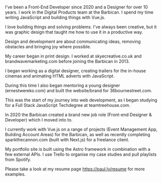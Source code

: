 


I've been a Front-End Developer since 2020 and a Designer for over 10 years. I work in the Digital Products team at the Barbican. I spend my time writing JavaScript and building things with Vue.js.


I love building things and solving problems. I've always been creative, but it was graphic design that taught me how to use it in a productive way.

Design and development are about communicating ideas, removing obstacles and bringing joy where possible.


My career began in print design. I worked at skyecreative.co.uk and brandwavemarketing.com before joining the Barbican in 2013.


I began working as a digital designer, creating trailers for the in-house cinemas and animating HTML adverts with JavaScript.


During this time I also began mentoring a young designer (ernestwereko.com) and built the website/brand for 36bournestreet.com.



This was the start of my journey into web development, as I began studying for a Full Stack JavaScript Techdegree at teamtreehouse.com.


In 2020 the Barbican created a brand new job role (Front-end Designer & Developer) which I moved into to. 


I currently work with Vue.js on a range of projects (Event Management App, Building Account Areas) for the Barbican, as well as recently completing sparkthecannon.com (built with Next.js) for a freelance client.



My portfolio site is built using the Astro framework in combination with a few external APIs. I use Trello to organise my case studies and pull playlists from Spotify.


Please take a look at my resume page https://paul.ly/resume for more examples.
